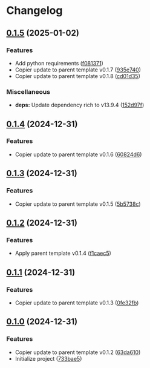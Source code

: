 # Changelog

## [0.1.5](https://github.com/natescherer/postmodern-tools-container/compare/v0.1.4...v0.1.5) (2025-01-02)


### Features

* Add python requirements ([f081371](https://github.com/natescherer/postmodern-tools-container/commit/f081371e07852e8b6fa9490e03c91c15f50adf23))
* Copier update to parent template v0.1.7 ([935e740](https://github.com/natescherer/postmodern-tools-container/commit/935e74029f699cb1a9c83aaa1103a7ff3e9e41f7))
* Copier update to parent template v0.1.8 ([cd01d35](https://github.com/natescherer/postmodern-tools-container/commit/cd01d35adfed4ac1a5c1b8869a9cb1c1352c44e6))


### Miscellaneous

* **deps:** Update dependency rich to v13.9.4 ([152d97f](https://github.com/natescherer/postmodern-tools-container/commit/152d97fa3674cfea984feed790f77ff8b84aa5d6))

## [0.1.4](https://github.com/natescherer/postmodern-tools-container/compare/v0.1.3...v0.1.4) (2024-12-31)


### Features

* Copier update to parent template v0.1.6 ([60824d6](https://github.com/natescherer/postmodern-tools-container/commit/60824d6d4ebb3d35d3b5f0917e170fda4f621349))

## [0.1.3](https://github.com/natescherer/postmodern-tools-container/compare/v0.1.2...v0.1.3) (2024-12-31)


### Features

* Copier update to parent template v0.1.5 ([5b5738c](https://github.com/natescherer/postmodern-tools-container/commit/5b5738cfe270d750e313dfe7ef88013bb100c5e4))

## [0.1.2](https://github.com/natescherer/postmodern-tools-container/compare/v0.1.1...v0.1.2) (2024-12-31)


### Features

* Apply parent template v0.1.4 ([f1caec5](https://github.com/natescherer/postmodern-tools-container/commit/f1caec5ae2ffa9a088f05fb71e6b271c9c5ecab4))

## [0.1.1](https://github.com/natescherer/postmodern-tools-container/compare/v0.1.0...v0.1.1) (2024-12-31)


### Features

* Copier update to parent template v0.1.3 ([0fe32fb](https://github.com/natescherer/postmodern-tools-container/commit/0fe32fbe31009cc5ad0cab427b93b00ce5f486cd))

## [0.1.0](https://github.com/natescherer/postmodern-tools-container/compare/v0.0.1...v0.1.0) (2024-12-31)


### Features

* Copier update to parent template v0.1.2 ([63da610](https://github.com/natescherer/postmodern-tools-container/commit/63da6101a5879e3c66400dc796f4c51c83d9a8f1))
* Initialize project ([733bae5](https://github.com/natescherer/postmodern-tools-container/commit/733bae5b01523548617e71d4b6cf15bbe4c0497c))
